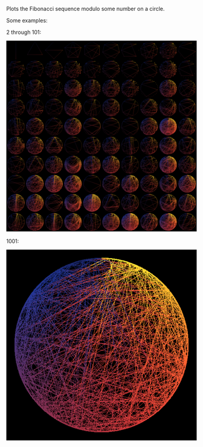 Plots the Fibonacci sequence modulo some number on a circle.

Some examples:

2 through 101:

![](pics/collage.png)

1001:

![](pics/1001.png)
